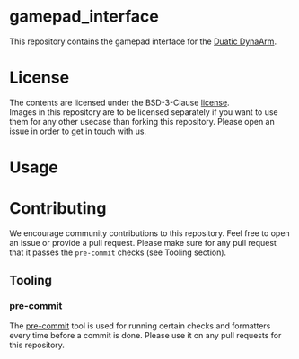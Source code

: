 # gamepad_interface

This repository contains the gamepad interface for the  [Duatic DynaArm](https://duatic.com/robotic-arm/).

# License

The contents are licensed under the BSD-3-Clause  [license](LICENSE).\
Images in this repository are to be licensed separately if you want to use them for any other usecase than forking this repository. Please open an issue in order to get in touch with us.

# Usage



# Contributing

We encourage community contributions to this repository. Feel free to open an issue or provide a pull request.
Please make sure for any pull request that it passes the `pre-commit` checks (see Tooling section).

## Tooling

### pre-commit

The [pre-commit](https://pre-commit.com/) tool is used for running certain checks and formatters every time before a commit is done.
Please use it on any pull requests for this repository.
